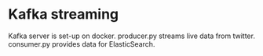 # Kafka streaming

Kafka server is set-up on docker. 
producer.py streams live data from twitter.
consumer.py provides data for ElasticSearch.
